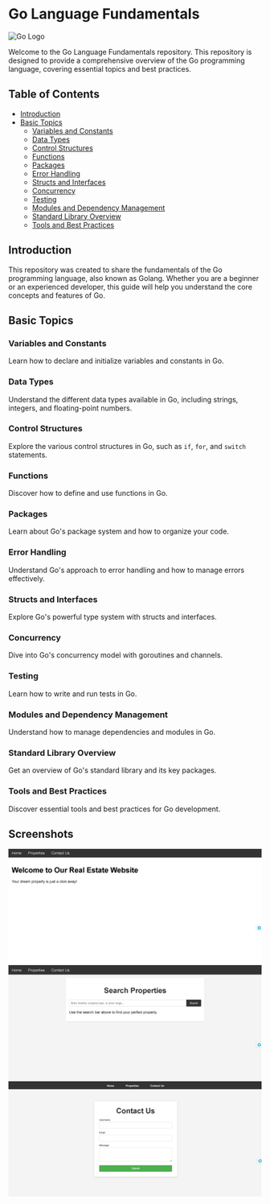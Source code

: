 # Go Language Fundamentals

![Go Logo](https://golang.org/lib/godoc/images/go-logo-blue.svg)

Welcome to the Go Language Fundamentals repository. This repository is designed to provide a comprehensive overview of the Go programming language, covering essential topics and best practices.

## Table of Contents

- [Introduction](#introduction)
- [Basic Topics](#basic-topics)
  - [Variables and Constants](#variables-and-constants)
  - [Data Types](#data-types)
  - [Control Structures](#control-structures)
  - [Functions](#functions)
  - [Packages](#packages)
  - [Error Handling](#error-handling)
  - [Structs and Interfaces](#structs-and-interfaces)
  - [Concurrency](#concurrency)
  - [Testing](#testing)
  - [Modules and Dependency Management](#modules-and-dependency-management)
  - [Standard Library Overview](#standard-library-overview)
  - [Tools and Best Practices](#tools-and-best-practices)

## Introduction

This repository was created to share the fundamentals of the Go programming language, also known as Golang. Whether you are a beginner or an experienced developer, this guide will help you understand the core concepts and features of Go.

## Basic Topics

### Variables and Constants
Learn how to declare and initialize variables and constants in Go.

### Data Types
Understand the different data types available in Go, including strings, integers, and floating-point numbers.

### Control Structures
Explore the various control structures in Go, such as `if`, `for`, and `switch` statements.

### Functions
Discover how to define and use functions in Go.

### Packages
Learn about Go's package system and how to organize your code.

### Error Handling
Understand Go's approach to error handling and how to manage errors effectively.

### Structs and Interfaces
Explore Go's powerful type system with structs and interfaces.

### Concurrency
Dive into Go's concurrency model with goroutines and channels.

### Testing
Learn how to write and run tests in Go.

### Modules and Dependency Management
Understand how to manage dependencies and modules in Go.

### Standard Library Overview
Get an overview of Go's standard library and its key packages.

### Tools and Best Practices
Discover essential tools and best practices for Go development.

## Screenshots

![Screenshot 1](screenshots/home.png)
![Screenshot 2](screenshots/properties.png)
![Screenshot 3](screenshots/contactus.png)
